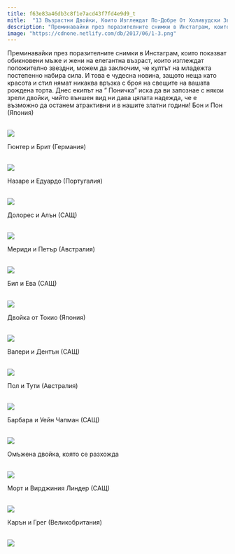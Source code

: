 ```yaml
---
title: f63e83a46db3c8f1e7acd43f7fd4e9d9_t
mitle:  "13 Възрастни Двойки, Които Изглеждат По-Добре От Холивудски Звезди!"
description: "Преминавайки през поразителните снимки в Инстаграм, които показват обикновени мъже и жени на елегантна възраст, които изглеждат положително звездни, можем да закл"
image: "https://cdnone.netlify.com/db/2017/06/1-3.png"
---
```


 <p>Преминавайки през поразителните снимки в Инстаграм, които показват обикновени мъже и жени на елегантна възраст, които изглеждат положително звездни, можем да заключим, че култът на младежта постепенно набира сила. И това е чудесна новина, защото неща като красота и стил нямат никаква връзка с броя на свещите на вашата рождена торта. Днес екипът на ” Поничка” иска да ви запознае с някои зрели двойки, чийто външен вид ни дава цялата надежда, че е възможно да останем атрактивни и в нашите златни години! Бон и Пон (Япония)</p>       <p> <br/><img src="https://cdnone.netlify.com/db/2017/06/1-3.png"/></p> <p>Гюнтер и Брит (Германия)</p> <p> <br/><img src="https://cdnone.netlify.com/db/2017/06/2-4.png"/></p>      <p>Назаре и Едуардо (Португалия)</p> <p> <br/><img src="https://cdnone.netlify.com/db/2017/06/3-2.png"/></p> <p>Долорес и Алън (САЩ)</p> <p> <br/><img src="https://cdnone.netlify.com/db/2017/06/4-2.png"/></p>      <p>Мериди и Петър (Австралия)</p> <p> <br/><img src="https://cdnone.netlify.com/db/2017/06/5-3.png"/></p>  <p>Бил и Ева (САЩ)</p> <p> <br/><img src="https://cdnone.netlify.com/db/2017/06/6-5.png"/></p> <p>Двойка от Токио (Япония)</p> <p> <br/><img src="https://cdnone.netlify.com/db/2017/06/7-3.png"/></p>      <p>Валери и Дентън (САЩ)</p> <p> <br/><img src="https://cdnone.netlify.com/db/2017/06/8-3.png"/></p> <p>Пол и Тути (Австралия)</p> <p> <br/><img src="https://cdnone.netlify.com/db/2017/06/9-2.png"/></p>      <p>Барбара и Уейн Чапман (САЩ)</p> <p> <br/><img src="https://cdnone.netlify.com/db/2017/06/10-2.png"/></p> <p>Омъжена двойка, която се разхожда</p> <p> <br/><img src="https://cdnone.netlify.com/db/2017/06/11-2.png"/></p> <p>Морт и Вирджиния Линдер (САЩ)</p> <p> <br/><img src="https://cdnone.netlify.com/db/2017/06/12.png"/></p>  <p>Карън и Грег (Великобритания)</p> <p> <br/><img src="https://cdnone.netlify.com/db/2017/06/13-2.png"/></p>       